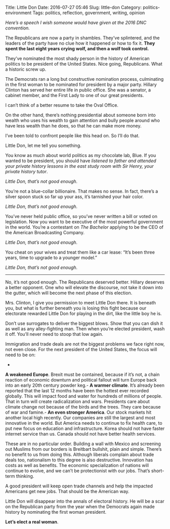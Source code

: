 Title: Little Don
Date: 2016-07-27 05:46
Slug: little-don
Category: politics-environment
Tags: politics, reflection, government, writing, opinion

*Here’s a speech I wish someone would have given at the 2016 DNC convention.*

The Republicans are now a party in shambles. They’ve splintered, and the leaders of the party have no clue how it happened or how to fix it. **They spent the last eight years crying wolf, and then a wolf took control.**

They’ve nominated the most shady person in the history of American politics to be president of the United States. Nice going, Republicans. What a historic screw up.

The Democrats ran a long but constructive nomination process, culminating in the first woman to be nominated for president by a major party. Hillary Clinton has served her entire life in public office. She was a senator, a cabinet member, and the First Lady to one of our great presidents.

I can’t think of a better resume to take the Oval Office.

On the other hand, there’s nothing presidential about someone born into wealth who uses his wealth to gain attention and bully people around who have less wealth than he does, so that he can make more money.

I’ve been told to confront people like this head on. So I’ll do that.

Little Don, let me tell you something.

You know as much about world politics as my chocolate lab, Blue. If you wanted to be president, you should have  *listened to father and attended your private history lessons in the east study room with Sir Henry, your private history tutor*.

*Little Don, that’s not good enough.*

You’re not a blue-collar billionaire. That makes no sense. In fact, there’s a silver spoon stuck so far up your ass, it’s tarnished your hair color.

*Little Don, that’s not good enough.*

You’ve never held public office, so you’ve never written a bill or voted on legislation. Now you want to be executive of the most powerful government in the world. You’re a contestant on *The Bachelor* applying to be the CEO of the American Broadcasting Company.

*Little Don, that’s not good enough.*

You cheat on your wives and treat them like a car lease: “It’s been three years, time to upgrade to a younger model.”

*Little Don, that’s not good enough.*

---

No, it’s not good enough. The Republicans deserved better. Hillary deserves a better opponent. One who will elevate the discourse, not take it down into the gutter, which will become the next phase of this election.

Mrs. Clinton, I give you permission to meet Little Don there. It is beneath you, but what is further beneath you is losing this fight because our electorate rewarded Little Don for playing in the dirt, like the little boy he is.

Don’t use surrogates to deliver the biggest blows. Show that you can dish it as well as any alley-fighting man. Then when you’re elected president, wash it off. You’ll never need to stoop that low again.

Immigration and trade deals are not the biggest problems we face right now, not even close. For the next president of the United States, the focus will need to be on:

- 
**A weakened Europe**. Brexit must be contained, because if it’s not, a chain reaction of economic downturn and political fallout will turn Europe back into an early 20th century powder keg.- 
**A warmer climate**. It’s already been reported that the last 12 months have been the hottest ever recorded globally. This will impact food and water for hundreds of millions of people. That in turn will create radicalization and wars. Presidents care about climate change not because of the birds and the trees. They care because of war and famine.- 
**An even stronger America**. Our stock markets hit another local high recently. Our companies are still the largest and most innovative in the world. But America needs to continue to fix health care, to put new focus on education and infrastructure. Korea should not have faster internet service than us. Canada should not have better health services.

These are in no particular order. Building a wall with Mexico and screening out Muslims from our borders is Breitbart bullshit, plain and simple. There’s no benefit to us from doing this. Although liberals complain about trade deals too, nationalism to this degree is also destructive. Innovation has costs as well as benefits. The economic specialization of nations will continue to evolve, and we can’t be protectionist with our jobs. That’s short-term thinking.

A good president will keep open trade channels and help the impacted Americans get new jobs. That should be the American way.

Little Don will disappear into the annals of electoral history. He will be a scar on the Republican party from the year when the Democrats again made history by nominating the first woman president.

**Let’s elect a real woman**.